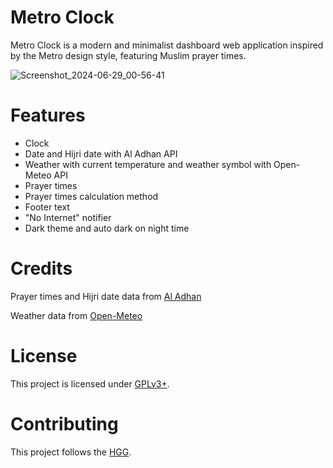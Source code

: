 # Metro Clock

Metro Clock is a modern and minimalist dashboard web application inspired by the Metro design style, featuring Muslim prayer times.

![Screenshot_2024-06-29_00-56-41](https://github.com/CatMeowByte/metro_clock/assets/136966673/4facdc65-c612-47ce-ba2d-807f452ff587)

# Features

+ Clock
+ Date and Hijri date with Al Adhan API
+ Weather with current temperature and weather symbol with Open-Meteo API
+ Prayer times
+ Prayer times calculation method
+ Footer text
+ "No Internet" notifier
+ Dark theme and auto dark on night time

# Credits

Prayer times and Hijri date data from [Al Adhan](https://aladhan.com "Al Adhan")

Weather data from [Open-Meteo](https://open-meteo.com "Open-Meteo")

# License

This project is licensed under [GPLv3+](https://spdx.org/licenses/GPL-3.0-or-later.html "GNU General Public License version 3 or later").

# Contributing

This project follows the [HGG](https://catmeowbyte.github.io/heretic_git_guidelines "Heretic Git Guidelines").
